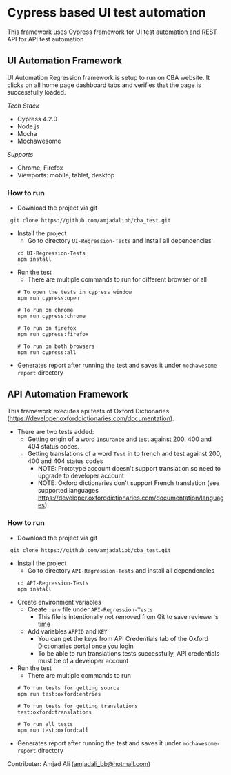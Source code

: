 # Cypress based UI test automation

This framework uses Cypress framework for UI test automation and REST API for API test automation

## UI Automation Framework

UI Automation Regression framework is setup to run on CBA website. It clicks on all home page dashboard tabs and verifies that the page is successfully loaded.

*Tech Stack*
* Cypress 4.2.0
* Node.js
* Mocha
* Mochawesome

*Supports*
* Chrome, Firefox 
* Viewports: mobile, tablet, desktop

### How to run


* Download the project via git
 ```
  git clone https://github.com/amjadalibb/cba_test.git
  ```
* Install the project
  * Go to directory `UI-Regression-Tests` and install all dependencies
  ```
  cd UI-Regression-Tests
  npm install
  ```
* Run the test
  * There are multiple commands to run for different browser or all
  ```
  # To open the tests in cypress window
  npm run cypress:open
  
  # To run on chrome
  npm run cypress:chrome
  
  # To run on firefox 
  npm run cypress:firefox
  
  # To run on both browsers
  npm run cypress:all
  ```
* Generates report after running the test and saves it under `mochawesome-report` directory

## API Automation Framework

This framework executes api tests of Oxford Dictionaries (https://developer.oxforddictionaries.com/documentation). 

* There are two tests added:
  * Getting origin of a word `Insurance` and test against 200, 400 and 404 status codes.
  * Getting translations of a word `Test` in to french and test against 200, 400 and 404 status codes
    * NOTE: Prototype account doesn't support translation so need to upgrade to developer account
    * NOTE: Oxford dictionaries don't support French translation (see supported languages https://developer.oxforddictionaries.com/documentation/languages)
    
### How to run

* Download the project via git
 ```
  git clone https://github.com/amjadalibb/cba_test.git
  ```
* Install the project
  * Go to directory `API-Regression-Tests` and install all dependencies
  ```
  cd API-Regression-Tests
  npm install
  ```
* Create environment variables
  * Create `.env` file under `API-Regression-Tests`
    * This file is intentionally not removed from Git to save reviewer's time
  * Add variables `APPID` and `KEY`
    * You can get the keys from API Credentials tab of the Oxford Dictionaries portal once you login
    * To be able to run translations tests successfully, API credentials must be of a developer account
* Run the test
  * There are multiple commands to run
  ```
  # To run tests for getting source
  npm run test:oxford:entries
  
  # To run tests for getting translations
  test:oxford:translations
  
  # To run all tests
  npm run test:oxford:all
  ```
* Generates report after running the test and saves it under `mochawesome-report` directory

Contributer: Amjad Ali (amjadali_bb@hotmail.com)
